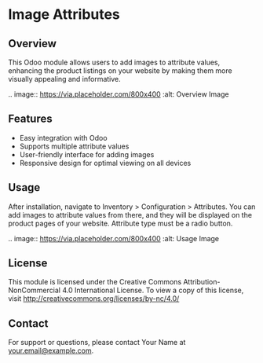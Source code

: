 Image Attributes
================

Overview
--------

This Odoo module allows users to add images to attribute values, enhancing the product listings on your website by making them more visually appealing and informative.

.. image:: https://via.placeholder.com/800x400
   :alt: Overview Image

Features
--------

- Easy integration with Odoo
- Supports multiple attribute values
- User-friendly interface for adding images
- Responsive design for optimal viewing on all devices

Usage
-----

After installation, navigate to Inventory > Configuration > Attributes. You can add images to attribute values from there, and they will be displayed on the product pages of your website. Attribute type must be a radio button.

.. image:: https://via.placeholder.com/800x400
   :alt: Usage Image

License
-------

This module is licensed under the Creative Commons Attribution-NonCommercial 4.0 International License. To view a copy of this license, visit http://creativecommons.org/licenses/by-nc/4.0/

Contact
-------

For support or questions, please contact Your Name at your.email@example.com.
